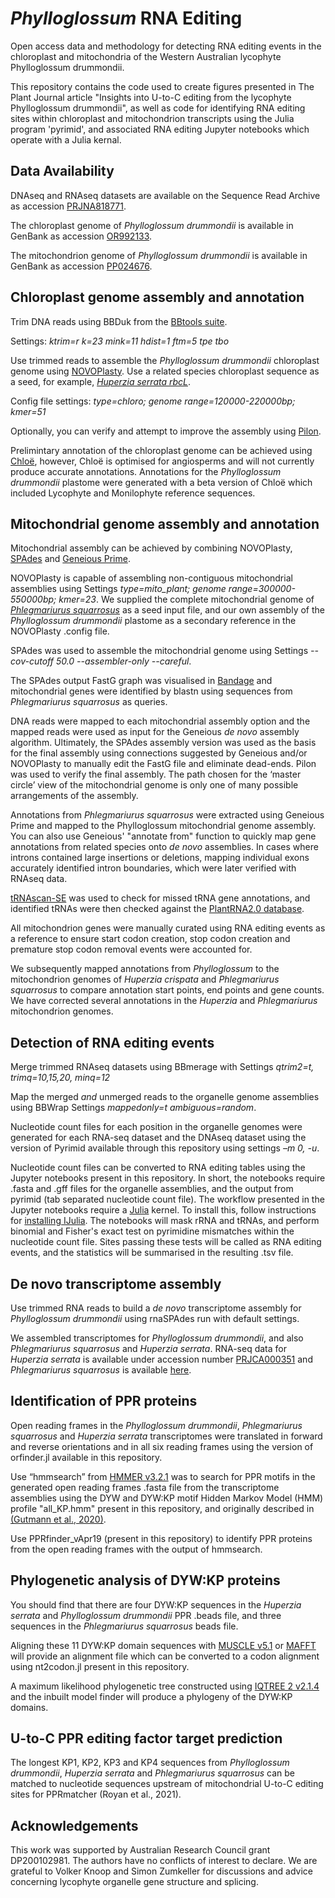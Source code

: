 # _Phylloglossum_ RNA Editing
Open access data and methodology for detecting RNA editing events in the chloroplast and mitochondria of the Western Australian lycophyte Phylloglossum drummondii.

This repository contains the code used to create figures presented in The Plant Journal article "Insights into U-to-C editing from the lycophyte Phylloglossum drummondii", as well as code for identifying RNA editing sites within chloroplast and mitochondrion transcripts using the Julia program 'pyrimid', and associated RNA editing Jupyter notebooks which operate with a Julia kernal.

## Data Availability

DNAseq and RNAseq datasets are available on the Sequence Read Archive as accession [PRJNA818771](https://www.ncbi.nlm.nih.gov/sra?term=SRP365360).

The chloroplast genome of _Phylloglossum drummondii_ is available in GenBank as accession [OR992133](https://www.ncbi.nlm.nih.gov/nuccore/OR992133).

The mitochondrion genome of _Phylloglossum drummondii_ is available in GenBank as accession [PP024676](https://www.ncbi.nlm.nih.gov/nuccore/PP024676).

## Chloroplast genome assembly and annotation
Trim DNA reads using BBDuk from the [BBtools suite](https://jgi.doe.gov/data-and-tools/software-tools/bbtools/).

Settings: _ktrim=r k=23 mink=11 hdist=1 ftm=5 tpe tbo_ 

Use trimmed reads to assemble the _Phylloglossum drummondii_ chloroplast genome using [NOVOPlasty](https://github.com/ndierckx/NOVOPlasty). Use a related species chloroplast sequence as a seed, for example, [_Huperzia serrata rbcL_](https://www.ncbi.nlm.nih.gov/nuccore/DQ464224.1). 

Config file settings: _type=chloro; genome range=120000-220000bp; kmer=51_

Optionally, you can verify and attempt to improve the assembly using [Pilon](https://github.com/broadinstitute/pilon). 

Prelimintary annotation of the chloroplast genome can be achieved using [Chloë](https://chloe.plastid.org/annotate.html), however, Chloë is optimised for angiosperms and will not currently produce accurate annotations. Annotations for the _Phylloglossum drummondii_ plastome were generated with a beta version of Chloë which included Lycophyte and Monilophyte reference sequences.

## Mitochondrial genome assembly and annotation
Mitochondrial assembly can be achieved by combining NOVOPlasty, [SPAdes](https://github.com/ablab/spades) and [Geneious Prime](https://www.geneious.com/). 

NOVOPlasty is capable of assembling non-contiguous mitochondrial assemblies using Settings _type=mito_plant; genome range=300000-550000bp; kmer=23_. We supplied the complete mitochondrial genome of [_Phlegmariurus squarrosus_](https://www.ncbi.nlm.nih.gov/nucleotide/NC_017755.1) as a seed input file, and our own assembly of the _Phylloglossum drummondii_ plastome as a secondary reference in the NOVOPlasty .config file. 

SPAdes was used to assemble the mitochondrial genome using Settings _--cov-cutoff 50.0 --assembler-only --careful_.

The SPAdes output FastG graph was visualised in [Bandage](https://github.com/rrwick/Bandage) and mitochondrial genes were identified by blastn using sequences from _Phlegmariurus squarrosus_ as queries. 

DNA reads were mapped to each mitochondrial assembly option and the mapped reads were used as input for the Geneious _de novo_ assembly algorithm. Ultimately, the SPAdes assembly version was used as the basis for the final assembly using connections suggested by Geneious and/or NOVOPlasty to manually edit the FastG file and eliminate dead-ends. Pilon was used to verify the final assembly. The path chosen for the ‘master circle’ view of the mitochondrial genome is only one of many possible arrangements of the assembly.

Annotations from _Phlegmariurus squarrosus_ were extracted using Geneious Prime and mapped to the Phylloglossum mitochondrial genome assembly. You can also use Geneious' "annotate from" function to quickly map gene annotations from related species onto _de novo_ assemblies. In cases where introns contained large insertions or deletions, mapping individual exons accurately identified intron boundaries, which were later verified with RNAseq data. 

[tRNAscan-SE](http://lowelab.ucsc.edu/tRNAscan-SE/) was used to check for missed tRNA gene annotations, and identified tRNAs were then checked against the [PlantRNA2.0 database](https://seve.ibmp.unistra.fr/plantrna/). 

All mitochondrion genes were manually curated using RNA editing events as a reference to ensure start codon creation, stop codon creation and premature stop codon removal events were accounted for. 

We subsequently mapped annotations from _Phylloglossum_ to the mitochondrion genomes of _Huperzia crispata_ and _Phlegmariurus squarrosus_ to compare annotation start points, end points and gene counts. We have corrected several annotations in the _Huperzia_ and _Phlegmariurus_ mitochondrion genomes.

## Detection of RNA editing events
Merge trimmed RNAseq datasets using BBmerage with Settings _qtrim2=t, trimq=10,15,20, minq=12_ 

Map the merged _and_ unmerged reads to the organelle genome assemblies using BBWrap Settings _mappedonly=t ambiguous=random_. 

Nucleotide count files for each position in the organelle genomes were generated for each RNA-seq dataset and the DNAseq dataset using the version of Pyrimid available through this repository using settings _–m 0, -u_. 

Nucleotide count files can be converted to RNA editing tables using the Jupyter notebooks present in this repository. In short, the notebooks require .fasta and .gff files for the organelle assemblies, and the output from pyrimid (tab separated nucleotide count file). The workflow presented in the Jupyter notebooks require a [Julia](https://julialang.org/) kernel. To install this, follow instructions for [installing IJulia](https://www.geeksforgeeks.org/add-julia-kernel-to-jupyter/). The notebooks will mask rRNA and tRNAs, and perform binomial and Fisher's exact test on pyrimidine mismatches within the nucleotide count file. Sites passing these tests will be called as RNA editing events, and the statistics will be summarised in the resulting  .tsv file.

## De novo transcriptome assembly

Use trimmed RNA reads to build a _de novo_ transcriptome assembly for _Phylloglossum drummondii_ using rnaSPAdes run with default settings. 

We assembled transcriptomes for _Phylloglossum drummondii_, and also _Phlegmariurus squarrosus_ and _Huperzia serrata_. RNA-seq data for _Huperzia serrata_ is available under accession number [PRJCA000351](https://ngdc.cncb.ac.cn/bioproject/browse/PRJCA00035) and _Phlegmariurus squarrosus_ is available [here](https://medplantrnaseq.org/assemblies/Huperzia_squarrosa.tar.gz).

## Identification of PPR proteins
Open reading frames in the _Phylloglossum drummondii_, _Phlegmariurus squarrosus_ and _Huperzia serrata_ transcriptomes were translated in forward and reverse orientations and in all six reading frames using the version of orfinder.jl available in this repository. 

Use “hmmsearch” from [HMMER v3.2.1](hmmer.org) was to search for PPR motifs in the generated open reading frames .fasta file from the transcriptome assemblies using the DYW and DYW:KP motif Hidden Markov Model (HMM) profile "all_KP.hmm" present in this repository, and originally described in [(Gutmann et al., 2020)](https://doi.org/10.1016/j.molp.2019.11.002). 

Use PPRfinder_vApr19 (present in this repository) to identify PPR proteins from the open reading frames with the output of hmmsearch.

## Phylogenetic analysis of DYW:KP proteins
You should find that there are four DYW:KP sequences in the _Huperzia serrata_ and _Phylloglossum drummondii_ PPR .beads file, and three sequences in the _Phlegmariurus squarrosus_ beads file. 

Aligning these 11 DYW:KP domain sequences with [MUSCLE v5.1](https://www.ebi.ac.uk/jdispatcher/msa/muscle) or [MAFFT](https://mafft.cbrc.jp/alignment/software/) will provide an alignment file which can be converted to a codon alignment using nt2codon.jl present in this repository. 

A maximum likelihood phylogenetic tree constructed using [IQTREE 2 v2.1.4](https://github.com/iqtree/iqtree2) and the inbuilt model finder will produce a phylogeny of the DYW:KP domains.

## U-to-C PPR editing factor target prediction

The longest KP1, KP2, KP3 and KP4 sequences from _Phylloglossum drummondii_, _Huperzia serrata_ and _Phlegmariurus squarrosus_ can be matched to nucleotide sequences upstream of mitochondrial U-to-C editing sites for PPRmatcher (Royan et al., 2021).

## Acknowledgements
This work was supported by Australian Research Council grant DP200102981. The authors have no conflicts of interest to declare. We are grateful to Volker Knoop and Simon Zumkeller for discussions and advice concerning lycophyte organelle gene structure and splicing.
